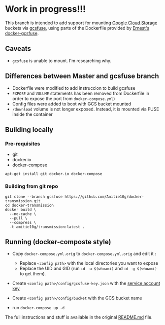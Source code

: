 # Work in progress!!!

This branch is intended to add support for mounting [Google Cloud Storage](https://cloud.google.com/storage) buckets via [gcsfuse](https://github.com/GoogleCloudPlatform/gcsfuse), using parts of the Dockerfile provided by [Ernest's docker-gcsfuse](https://github.com/chiaen/docker-gcsfuse).

## Caveats

* ``gcsfuse`` is unable to mount. I'm researching why.  

## Differences between Master and gcsfuse branch

* Dockerfile were modified to add instruccion to build gcsfuse
* ``EXPOSE`` and ``VOLUME`` statements has been removed from Dockerfile in order to expose the port from ``docker-compose.yml``)
* Config files were added to boot with GCS bucket mounted
* ``/download`` volume is not longer exposed. Instead, it is mounted via FUSE inside the container

## Building locally

### Pre-requisites
* git
* docker.io
* docker-compose

```
apt-get install git docker.io docker-compose
```

### Building from git repo
```
git clone --branch gcsfuse https://github.com/Amitie10g/docker-transmission.git
cd docker-transmission
docker build \
  --no-cache \
  --pull \
  --compress \
  -t amitie10g/transmission:latest .
```
## Running (docker-composte style)

* Copy ``docker-compose.yml.orig`` to ``docker-compose.yml.orig`` and edit it :
  * Replace ``<config path>`` with the local directories you want to expose
  * Replace the UID and GID (run ``id -u $(whoami)`` and ``id -g $(whoami)`` to get them).

* Create ``<config path>/config/gcsfuse-key.json`` with the [service account key](https://cloud.google.com/iam/docs/creating-managing-service-account-keys)

* Create ``<config path>/config/bucket`` with the GCS bucket name

* run ``docker-compose up -d``

The full instructions and stuff is available in the original [README.md](https://github.com/linuxserver/docker-transmission/blob/master/README.md) file.
